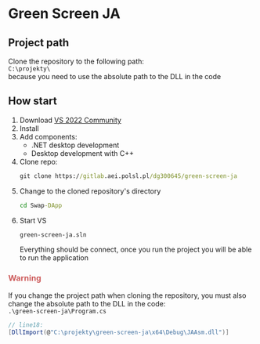 # Green Screen JA

## Project path
Clone the repository to the following path:<br>
`C:\projekty\`<br>
because you need to use the absolute path to the DLL in the code

## How start
1. Download [VS 2022 Community](https://visualstudio.microsoft.com/pl/)
2. Install
3. Add components:
   - .NET desktop development
   - Desktop development with C++
4. Clone repo:
    ```cmd
    git clone https://gitlab.aei.polsl.pl/dg300645/green-screen-ja
    ```
5. Change to the cloned repository's directory
    ```cmd
    cd Swap-DApp
    ```
6. Start VS
    ```cmd
    green-screen-ja.sln
    ```
    Everything should be connect, once you run the project you will be able to run the application


### <span style="color:indianred">Warning</span><br>
If you change the project path when cloning the repository, you must also change the absolute path to the DLL in the code:<br>
`.\green-screen-ja\Program.cs`<br>
```c#
// line18:
[DllImport(@"C:\projekty\green-screen-ja\x64\Debug\JAAsm.dll")]
```